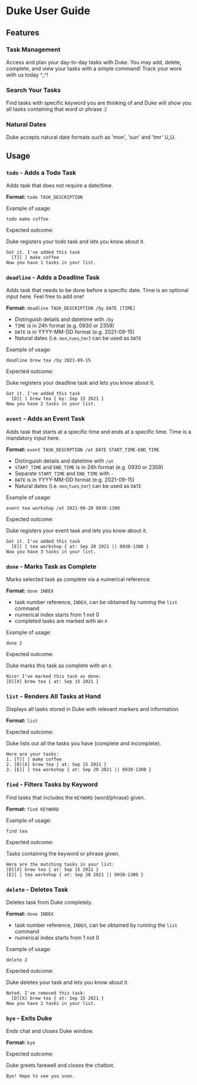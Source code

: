 # Duke User Guide

## Features 

### Task Management

Access and plan your day-to-day tasks with Duke. 
You may add, delete, complete, and view your tasks with a simple command! 
Track your work with us today ^_^! 

### Search Your Tasks

Find tasks with specific keyword you are thinking of and Duke will 
show you all tasks containing that word or phrase :)

### Natural Dates

Duke accepts natural date formats such as 'mon', 'sun' and 'tmr' U_U.

## Usage

### `todo` - Adds a Todo Task
Adds task that does not require a date/time.

**Format:** `todo TASK_DESCRIPTION`

Example of usage: 

`todo make coffee`

Expected outcome:

Duke registers your todo task and lets you know about it.

```
Got it. I've added this task
  [T][ ] make coffee
Now you have 1 tasks in your list.
```

### `deadline` - Adds a Deadline Task

Adds task that needs to be done before a specific date. 
Time is an optional input here. Feel free to add one!

**Format:** `deadline TASK_DESCRIPTION /by DATE [TIME]`

- Distinguish details and datetime with `/by`
- `TIME` is in 24h format (e.g. 0930 or 2359)
- `DATE` is in YYYY-MM-DD format (e.g. 2021-09-15)
- Natural dates (i.e. `mon`,`tues`,`tmr`) can be used as `DATE`

Example of usage:

`deadline brew tea /by 2021-09-15`

Expected outcome:

Duke registers your deadline task and lets you know about it.

```
Got it. I've added this task
  [D][ ] brew tea { by: Sep 15 2021 }
Now you have 2 tasks in your list.
```
### `event` - Adds an Event Task

Adds task that starts at a specific time and ends at a specific time. Time is a mandatory input here.

**Format:** `event TASK_DESCRPTION /at DATE START_TIME-END_TIME`

- Distinguish details and datetime with `/at`
- `START_TIME` and `END_TIME` is in 24h format (e.g. 0930 or 2359)
- Separate `START_TIME` and `END_TIME` with `-`
- `DATE` is in YYYY-MM-DD format (e.g. 2021-09-15)
- Natural dates (i.e. `mon`,`tues`,`tmr`) can be used as `DATE`

Example of usage:

`event tea workshop /at 2021-09-20 0930-1300`

Expected outcome:

Duke registers your event task and lets you know about it.

```
Got it. I've added this task
  [E][ ] tea workshop { at: Sep 20 2021 || 0930-1300 }
Now you have 3 tasks in your list.
```

### `done` - Marks Task as Complete

Marks selected task as complete via a numerical reference.

**Format:** `done INDEX`

- task number reference, `INDEX`, can be obtained by running the `list` command
- numerical index starts from 1 not 0
- completed tasks are marked with an `X`


Example of usage:

`done 2`

Expected outcome:

Duke marks this task as complete with an `X`.

```
Nice! I've marked this task as done:
[D][X] brew tea { at: Sep 15 2021 }
```

### `list` - Renders All Tasks at Hand

Displays all tasks stored in Duke with relevant markers and information.

**Format:** `list`

Expected outcome:

Duke lists out all the tasks you have (complete and incomplete).

```
Here are your tasks:
1. [T][ ] make coffee
2. [D][X] brew tea { at: Sep 15 2021 }
3. [E][ ] tea workshop { at: Sep 20 2021 || 0930-1300 }
```

### `find` - Filters Tasks by Keyword

Find tasks that includes the `KEYWORD` (word/phrase) given.

**Format:** `find KEYWORD`

Example of usage:

`find tea`

Expected outcome:

Tasks containing the keyword or phrase given.
```
Here are the matching tasks in your list:
[D][X] brew tea { at: Sep 15 2021 }
[E][ ] tea workshop { at: Sep 20 2021 || 0930-1300 }
```

### `delete` - Deletes Task

Deletes task from Duke completely.

**Format:** `done INDEX`

- task number reference, `INDEX`, can be obtained by running the `list` command
- numerical index starts from 1 not 0

Example of usage:

`delete 2`

Expected outcome:

Duke deletes your task and lets you know about it.

```
Noted. I've removed this task:
  [D][X] brew tea { at: Sep 15 2021 }
Now you have 2 tasks in your list.
```

### `bye` - Exits Duke

Ends chat and closes Duke window.

**Format:** `bye`

Expected outcome:

Duke greets farewell and closes the chatbot.

```
Bye! Hope to see you soon.
```
